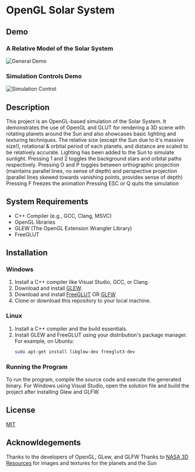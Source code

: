 # OpenGL Solar System

## Demo
### A Relative Model of the Solar System
![General Demo](,/demo-gifs/SolarSystem01.gif)

### Simulation Controls Demo
![Simulation Control](,/demo-gifs/SolarSystem02.gif)

## Description
This project is an OpenGL-based simulation of the Solar System. It demonstrates the use of OpenGL and GLUT for rendering a 3D scene with rotating planets around the Sun and also showcases basic lighting and texturing techniques.
The relative size (except the Sun due to it's massive size!), rotational & orbital period of each planets, and distance are scaled to be relatively accurate.
Lighting has been added to the Sun to simulate sunlight.
Pressing 1 and 2 toggles the background stars and orbital paths respectively.
Pressing O and P toggles between orthographic projection (maintains parallel lines, no sense of depth) and perspective projection (parallel lines skewed towards vanishing points, provides sense of depth)
Pressing F freezes the animation
Pressing ESC or Q quits the simulation

## System Requirements
- C++ Compiler (e.g., GCC, Clang, MSVC)
- OpenGL libraries
- GLEW (The OpenGL Extension Wrangler Library)
- FreeGLUT

## Installation

### Windows
1. Install a C++ compiler like Visual Studio, GCC, or Clang.
2. Download and install [GLEW](http://glew.sourceforge.net/).
3. Download and install [FreeGLUT](http://freeglut.sourceforge.net/) OR [GLFW](https://www.glfw.org/)
4. Clone or download this repository to your local machine.

### Linux
1. Install a C++ compiler and the build essentials.
2. Install GLEW and FreeGLUT using your distribution's package manager. For example, on Ubuntu:
   ```bash
   sudo apt-get install libglew-dev freeglut3-dev

### Running the Program
To run the program, compile the source code and execute the generated binary. 
For Windows using Visual Studio, open the solution file and build the project after installing
Glew and GLFW.

## License
[MIT](https://choosealicense.com/licenses/mit/)

## Acknowldegements
Thanks to the developers of OpenGL, GLew, and GLFW
Thanks to [NASA 3D Resources](https://nasa3d.arc.nasa.gov/images) for images and textures for the planets and the Sun 

